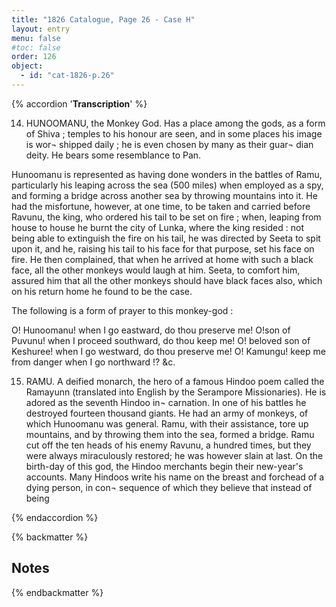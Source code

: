 ```yaml
---
title: "1826 Catalogue, Page 26 - Case H"
layout: entry
menu: false
#toc: false
order: 126
object:
  - id: "cat-1826-p.26"
---
```

{% accordion '**Transcription**' %}

14. HUNOOMANU, the Monkey God.
Has a place among the gods, as a form of Shiva ; temples to
his honour are seen, and in some places his image is wor¬
shipped daily ; he is even chosen by many as their guar¬
dian deity. He bears some resemblance to Pan.

Hunoomanu is represented as having done wonders in the
battles of Ramu, particularly his leaping across the sea
(500 miles) when employed as a spy, and forming a
bridge across another sea by throwing mountains into it.
He had the misfortune, however, at one time, to be taken
and carried before Ravunu, the king, who ordered his
tail to be set on fire ; when, leaping from house to house
he burnt the city of Lunka, where the king resided : not
being able to extinguish the fire on his tail, he was
directed by Seeta to spit upon it, and he, raising his tail
to his face for that purpose, set his face on fire. He then
complained, that when he arrived at home with such a
black face, all the other monkeys would laugh at him.
Seeta, to comfort him, assured him that all the other
monkeys should have black faces also, which on his return
home he found to be the case.

The following is a form of prayer to this monkey-god :

O! Hunoomanu! when I go eastward, do thou preserve
me! O!son of Puvunu! when I proceed southward, do
thou keep me! O! beloved son of Keshuree! when I go
westward, do thou preserve me! O! Kamungu! keep
me from danger when I go northward !? &c.

15. RAMU.
A deified monarch, the hero of a famous Hindoo poem called
the Ramayunn (translated into English by the Serampore
Missionaries). He is adored as the seventh Hindoo in¬
carnation. In one of his battles he destroyed fourteen
thousand giants. He had an army of monkeys, of which
Hunoomanu was general. Ramu, with their assistance,
tore up mountains, and by throwing them into the sea,
formed a bridge. Ramu cut off the ten heads of his
enemy Ravunu, a hundred times, but they were always
miraculously restored; he was however slain at last.
On the birth-day of this god, the Hindoo merchants begin
their new-year's accounts. Many Hindoos write his name
on the breast and forchead of a dying person, in con¬
sequence of which they believe that instead of being

{% endaccordion %}

{% backmatter %}

## Notes

[^1]:
[^2]:
[^3]:
[^4]:
[^5]:
[^6]:
[^7]:
[^8]:
[^9]:
[^10]:
[^11]:
[^12]:
[^13]:
[^14]:

{% endbackmatter %}

